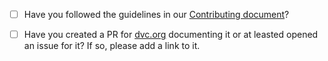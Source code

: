 * [ ] Have you followed the guidelines in our
      [Contributing document](https://dvc.org/doc/user-guide/contributing)?

* [ ] Have you created a PR for [dvc.org](https://github.com/iterative/dvc.org)
      documenting it or at leasted opened an issue for it? If so, please add a
      link to it.
